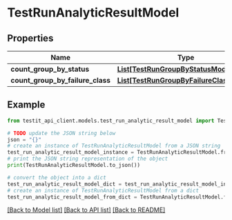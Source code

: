 # TestRunAnalyticResultModel


## Properties

Name | Type | Description | Notes
------------ | ------------- | ------------- | -------------
**count_group_by_status** | [**List[TestRunGroupByStatusModel]**](TestRunGroupByStatusModel.md) |  | [optional] 
**count_group_by_failure_class** | [**List[TestRunGroupByFailureClassModel]**](TestRunGroupByFailureClassModel.md) |  | [optional] 

## Example

```python
from testit_api_client.models.test_run_analytic_result_model import TestRunAnalyticResultModel

# TODO update the JSON string below
json = "{}"
# create an instance of TestRunAnalyticResultModel from a JSON string
test_run_analytic_result_model_instance = TestRunAnalyticResultModel.from_json(json)
# print the JSON string representation of the object
print(TestRunAnalyticResultModel.to_json())

# convert the object into a dict
test_run_analytic_result_model_dict = test_run_analytic_result_model_instance.to_dict()
# create an instance of TestRunAnalyticResultModel from a dict
test_run_analytic_result_model_from_dict = TestRunAnalyticResultModel.from_dict(test_run_analytic_result_model_dict)
```
[[Back to Model list]](../README.md#documentation-for-models) [[Back to API list]](../README.md#documentation-for-api-endpoints) [[Back to README]](../README.md)


